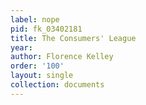 ```yaml
---
label: nope
pid: fk_03402181
title: The Consumers' League
year: 
author: Florence Kelley
order: '100'
layout: single
collection: documents
---
```

